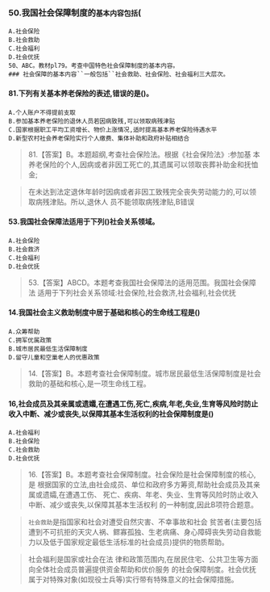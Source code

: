 ### 50.我国社会保障制度的`基本内容包括`(
    A.社会保险
    B.社会救助
    C.社会福利
    D.社会优抚
    50、ABC。教材pl79。考查中国特色社会保障制度的基本内容。
    ### 社会保障的基本内容``一般包括``社会救助、社会保险、社会福利三大层次。

#### 81.下列有关基本养老保险的表述,错误的是()。
    A.个人账户不得提前支取
    B.参加基本养老保险的退休人员若因病致残,可以领取病残津贴
    C.国家根据职工平均工资增长、物价上涨情况,适时提高基本养老保险待遇水平
    D.新型农村社会养老保险实行个人缴费、集体补助和政府补贴相结合
>   81.【答案】B。本题超纲,考查社会保险法。根据《社会保险法》:参加基
    本养老保险的个人,因病或者非因工死亡的,其遗属可以领取丧葬补助金和抚恤金;
    
>   在未达到法定退休年龄时因病或者非因工致残完全丧失劳动能力的,可以领取病残津贴。所以,退休人
    员不能领取病残津贴,B错误    

#### 53.我国社会保障法适用于下列()社会关系领域。
    A.社会保险
    B.社会救济
    C.社会福利
    D.社会优抚
>   53.【答案】ABCD。本题考查我国社会保障法的适用范围。我国社会保障法
    适用于下列社会关系领域:社会保险,社会救济,社会福利,社会优抚    

#### 14.我国社会主义救助制度中居于基础和核心的生命线工程是()
    A.众筹帮助
    C.拥军优属政策
    B.城市居民最低生活保障制度
    D.留守儿童和空巢老人的优惠政策
>   14.【答案】B。本题考查社会保障制度。城市居民最低生活保障制度是社会
    救助的基础和核心,是一项生命线工程。

#### 16,社会成员及其亲属或遗孀,在遭遇工伤,死亡,疾病,年老,失业,生育等风险时防止收入中断、减少或丧失,以保障其基本生活权利的社会保障制度是()
    A.社会福利
    B.社会保险
    C.社会救助
    D.社会优抚
>   16.【答案】B。本题考查社会保障制度。社会保险是社会保障制度的核心,是
    根据国家的立法,由社会成员、单位和政府多方筹资,帮助社会成员及其亲属或遗孀,在遭遇工伤、
>   死亡、疾病、年老、失业、生育等风险时防止收入中断、减少或丧失,以保障其基本生活权利
    的一种制度,因此B项符合题意。
    
>   `社会救助`是指国家和社会对遭受自然灾害、不幸事故和社会
    贫苦者(主要包括遭到不可抗拒的天灾人祸、鳏寡孤独、生老病痛、身心障碍丧失劳动自救能
    力以及低于国家规定最低生活标准的社会成员)提供的物质帮助。
    
>   社会福利是国家或社会在法
    律和政策范围内,在居民住宅、公共卫生等方面向全体社会成员普遍提供资金帮助和优价服务
    的社会保障制度。社会优抚属于对特殊对象(如现役士兵等)实行带有特殊意义的社会保障措施。

        
